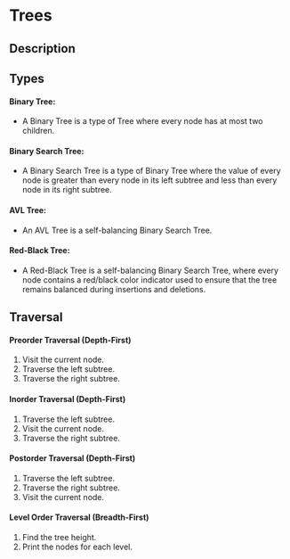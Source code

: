 # Trees

## Description

## Types
#### **Binary Tree:** 
- A Binary Tree is a type of Tree where every node has at most two children.
#### **Binary Search Tree:**
- A Binary Search Tree is a type of Binary Tree where the value of every node is greater than every node in its left subtree and less than every node in its right subtree.
#### **AVL Tree:** 
- An AVL Tree is a self-balancing Binary Search Tree.
#### **Red-Black Tree:**
- A Red-Black Tree is a self-balancing Binary Search Tree, where every node contains a red/black color indicator used to ensure that the tree remains balanced during insertions and deletions.

## Traversal

#### **Preorder Traversal (Depth-First)**
  1. Visit the current node.
  2. Traverse the left subtree.
  3. Traverse the right subtree.

#### **Inorder Traversal (Depth-First)**
  1. Traverse the left subtree.
  2. Visit the current node.
  3. Traverse the right subtree.

#### **Postorder Traversal (Depth-First)**
  1. Traverse the left subtree.
  2. Traverse the right subtree.
  3. Visit the current node.

#### **Level Order Traversal (Breadth-First)**
  1. Find the tree height.
  2. Print the nodes for each level.
